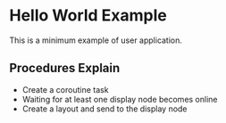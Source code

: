 # Hello World Example

This is a minimum example of user application.

## Procedures Explain

- Create a coroutine task
- Waiting for at least one display node becomes online
- Create a layout and send to the display node
